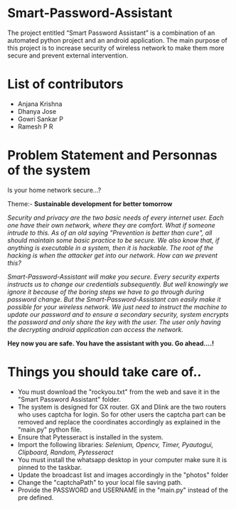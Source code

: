 # Smart-Password-Assistant
The project entitled “Smart Password Assistant” is a combination of an automated python project and an android application. The main purpose of this project is to increase security of wireless network to make them more secure and prevent external intervention.

# List of contributors
* Anjana Krishna
* Dhanya Jose
* Gowri Sankar P
* Ramesh P R

# Problem Statement and Personnas of the system
Is your home network secure...?

Theme:- **Sustainable development for better tomorrow**

_Security and privacy are the two basic needs of every internet user. Each one have their own network, where they are comfort. What if someone intrude to this. As of an old saying "Prevention is better than cure", all should maintain some basic practice to be secure. We also know that, if anything is executable in a system, then it is hackable. The root of the hacking is when the attacker get into our network. How can we prevent this?_

_Smart-Password-Assistant will make you secure. Every security experts instructs us to change our credentials subsequently. But well knowingly we ignore it because of the boring steps we have to go through during password change. But the Smart-Password-Assistant can easily make it possible for your wireless network. We just need to instruct the machine to update our password and to ensure a secondary security, system encrypts the password and only share the key with the user. The user only having the decrypting android application can access the network._ 

**Hey now you are safe. You have the assistant with you. Go ahead....!**


# Things you should take care of..
* You must download the "rockyou.txt" from the web and save it in the "Smart Password Assistant" folder.
* The system is designed for GX router. GX and Dlink are the two routers who uses captcha for login. So for other users the captcha part can be removed and replace the coordinates accordingly as explained in the "main.py" python file.
* Ensure that Pytesseract is installed in the system.
* Import the following libraries: _Selenium, Opencv, Timer, Pyautogui, Clipboard, Random, Pytesseract_
* You must install the whatsapp desktop in your computer make sure it is pinned to the taskbar.
* Update the broadcast list and images accordingly in the "photos" folder
* Change the "captchaPath" to your local file saving path.
* Provide the PASSWORD and USERNAME in the "main.py" instead of the pre defined.
